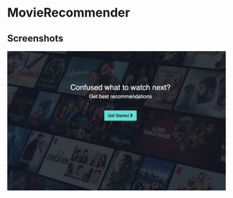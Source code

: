 # MovieRecommender

## Screenshots

![App Screenshot](https://github.com/AkshayaPujitha/MovieRecommender/blob/check/Screenshot%202023-06-23%20at%203.17.04%20PM.png)
